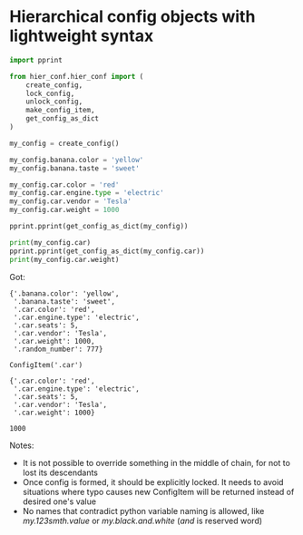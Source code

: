 # Hierarchical config objects with lightweight syntax


```python
import pprint

from hier_conf.hier_conf import (
    create_config,
    lock_config,
    unlock_config,
    make_config_item,
    get_config_as_dict
)

my_config = create_config()

my_config.banana.color = 'yellow'
my_config.banana.taste = 'sweet'

my_config.car.color = 'red'
my_config.car.engine.type = 'electric'
my_config.car.vendor = 'Tesla'
my_config.car.weight = 1000

pprint.pprint(get_config_as_dict(my_config))

print(my_config.car)
pprint.pprint(get_config_as_dict(my_config.car))
print(my_config.car.weight)
```
Got:
```
{'.banana.color': 'yellow',
 '.banana.taste': 'sweet',
 '.car.color': 'red',
 '.car.engine.type': 'electric',
 '.car.seats': 5,
 '.car.vendor': 'Tesla',
 '.car.weight': 1000,
 '.random_number': 777}
 
ConfigItem('.car')

{'.car.color': 'red',
 '.car.engine.type': 'electric',
 '.car.seats': 5,
 '.car.vendor': 'Tesla',
 '.car.weight': 1000}

1000
```

Notes:
- It is not possible to override something in the middle of chain, for not to lost its descendants
- Once config is formed, it should be explicitly locked. It needs to avoid situations where typo causes new ConfigItem will be returned instead of desired one's value
- No names that contradict python variable naming is allowed, like _my.123smth.value_ or _my.black.and.white_ (_and_ is reserved word) 

